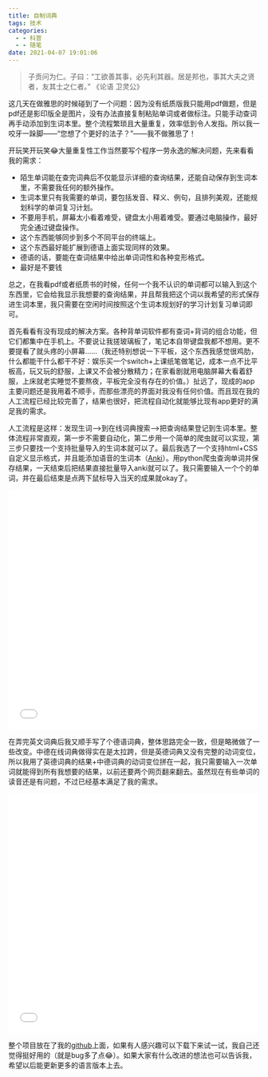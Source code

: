 ```yaml
---
title: 自制词典
tags: 技术
categories:
  - - 科普
  - - 随笔
date: 2021-04-07 19:01:06
---
```



>子贡问为仁。子曰：“工欲善其事，必先利其器。居是邦也，事其大夫之贤者，友其士之仁者。”
《论语 卫灵公》

这几天在做雅思的时候碰到了一个问题：因为没有纸质版我只能用pdf做题，但是pdf还是影印版全是图片，没有办法直接复制粘贴单词或者做标注。只能手动查词再手动添加到生词本里。整个流程繁琐且大量重复，效率低到令人发指。所以我一咬牙一跺脚——“您想了个更好的法子？”——我不做雅思了！

开玩笑开玩笑😂大量重复性工作当然要写个程序一劳永逸的解决问题，先来看看我的需求：

+ 陌生单词能在查完词典后不仅能显示详细的查询结果，还能自动保存到生词本里，不需要我任何的额外操作。
+ 生词本里只有我需要的单词，要包括发音、释义、例句，且排列美观，还能规划科学的单词复习计划。
+ 不要用手机，屏幕太小看着难受，键盘太小用着难受。要通过电脑操作，最好完全通过键盘操作。
+ 这个东西能够同步到多个不同平台的终端上。
+ 这个东西最好能扩展到德语上面实现同样的效果。
+ 德语的话，要能在查词结果中给出单词词性和各种变形格式。
+ 最好是不要钱

总之，在我看pdf或者纸质书的时候，任何一个我不认识的单词都可以输入到这个东西里，它会给我显示我想要的查询结果，并且帮我把这个词以我希望的形式保存进生词本里，我只需要在空闲时间按照这个生词本规划好的学习计划复习单词即可。

首先看看有没有现成的解决方案。各种背单词软件都有查词+背词的组合功能，但它们都集中在手机上。不要说让我搓玻璃板了，笔记本自带键盘我都不想用。更不要提看了就头疼的小屏幕……（我还特别想说一下平板，这个东西我感觉很鸡肋，什么都能干什么都干不好：娱乐买一个switch+上课纸笔做笔记，成本一点不比平板高，玩又玩的舒服，上课又不会被分散精力；在家看剧就用电脑屏幕大看着舒服，上床就老实睡觉不要熬夜，平板完全没有存在的价值。）扯远了，现成的app主要问题还是我用着不顺手，而那些漂亮的界面对我没有任何价值。而且现在我的人工流程已经比较完善了，结果也很好，把流程自动化就能够比现有app更好的满足我的需求。

人工流程是这样：发现生词-->到在线词典搜索-->把查询结果登记到生词本里。整体流程非常直观，第一步不需要自动化，第二步用一个简单的爬虫就可以实现，第三步只要找一个支持批量导入的生词本就可以了。最后我选了一个支持html+CSS自定义显示格式，并且能添加语音的生词本（[Anki](https://apps.ankiweb.net/)）。用python爬虫查询单词并保存结果，一天结束后把结果直接批量导入anki就可以了。我只需要输入一个个的单词，并在最后结束是点两下鼠标导入当天的成果就okay了。
<iframe width=100% height="480" src="//player.bilibili.com/player.html?aid=289948635&bvid=BV1pf4y1W7qZ&cid=319913936&page=1" scrolling="no" border="0" frameborder="no" framespacing="0" allowfullscreen="true"> </iframe>

在弄完英文词典后我又顺手写了个德语词典，整体思路完全一致，但是略微做了一些改变。中德在线词典做得实在是太拉跨，但是英德词典又没有完整的动词变位，所以我用了英德词典的结果+中德词典的动词变位拼在一起，我只需要输入一次单词就能得到所有我想要的结果，以前还要两个网页翻来翻去。虽然现在有些单词的读音还是有问题，不过已经基本满足了我的需求。
<iframe width=100% height="480" src="//player.bilibili.com/player.html?aid=844960415&bvid=BV1G54y1b7yd&cid=319914143&page=1" scrolling="no" border="0" frameborder="no" framespacing="0" allowfullscreen="true"> </iframe>

整个项目放在了我的[github](https://github.com/procedure2012/MyDict)上面，如果有人感兴趣可以下载下来试一试，我自己还觉得挺好用的（就是bug多了点😂）。如果大家有什么改进的想法也可以告诉我，希望以后能更新更多的语言版本上去。
